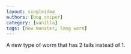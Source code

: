 ```yaml
---
layout: singleidea
authors: [bug_sniper]
category: [vanilla]
tags: [new monster, long worm]
---
```

A new type of worm that has 2 tails instead of 1.
